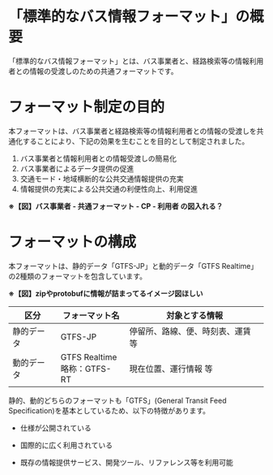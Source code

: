 

# 「標準的なバス情報フォーマット」の概要

「標準的なバス情報フォーマット」とは、バス事業者と、経路検索等の情報利用者との情報の受渡しのための共通フォーマットです。

# フォーマット制定の目的

本フォーマットは、バス事業者と経路検索等の情報利用者との情報の受渡しを共通化することにより、下記の効果を生むことを目的として制定されました。

1. バス事業者と情報利用者との情報受渡しの簡易化
2. バス事業者によるデータ提供の促進
3. 交通モード・地域横断的な公共交通情報提供の充実
4. 情報提供の充実による公共交通の利便性向上、利用促進

**※【図】バス事業者 - 共通フォーマット - CP - 利用者 の図入れる？**

# フォーマットの構成

本フォーマットは、静的データ「GTFS-JP」と動的データ「GTFS Realtime」の2種類のフォーマットを包含しています。

**※【図】zipやprotobufに情報が詰まってるイメージ図ほしい**

| 区分       | フォーマット名                   | 対象とする情報                    |
| ---------- | -------------------------------- | --------------------------------- |
| 静的データ | GTFS-JP                          | 停留所、路線、便、時刻表、運賃 等 |
| 動的データ | GTFS Realtime<br />略称：GTFS-RT | 現在位置、運行情報 等             |

静的、動的どちらのフォーマットも「GTFS」(General Transit Feed Specification)を基本としているため、以下の特徴があります。

* 仕様が公開されている
* 国際的に広く利用されている

* 既存の情報提供サービス、開発ツール、リファレンス等を利用可能
